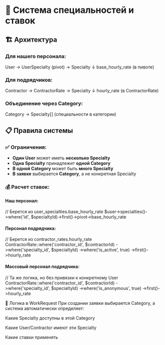 # 🎯 Система специальностей и ставок

## 🏗️ Архитектура

### Для нашего персонала:

User → UserSpecialty (pivot) → Specialty
↓
base_hourly_rate (в пивоте)

### Для подрядчиков:

Contractor → ContractorRate → Specialty
↓
hourly_rate (в ContractorRate)

### Объединение через Category:

Category → Specialty[] (специальности в категории)


## 📋 Правила системы

### ✅ Ограничения:
- **Один User** может иметь **несколько Specialty**
- **Одна Specialty** принадлежит **одной Category**  
- **В одной Category** может быть **много Specialty**
- **В заявке** выбирается **Category**, а не конкретная Specialty

### 💰 Расчет ставок:

#### Наш персонал:

// Берется из user_specialties.base_hourly_rate
$user->specialties()->where('id', $specialtyId)->first()->pivot->base_hourly_rate

#### Персонал подрядчика:

// Берется из contractor_rates.hourly_rate
ContractorRate::where('contractor_id', $contractorId)
             ->where('specialty_id', $specialtyId)
             ->where('is_active', true)
             ->first()->hourly_rate

#### Массовый персонал подрядчика:

// Та же логика, но без привязки к конкретному User
ContractorRate::where('contractor_id', $contractorId)
             ->where('specialty_id', $specialtyId) 
             ->where('is_anonymous', true)
             ->first()->hourly_rate

🎯 Логика в WorkRequest
При создании заявки выбирается Category, а система автоматически определяет:

Какие Specialty доступны в этой Category

Какие User/Contractor имеют эти Specialty

Какие ставки применять